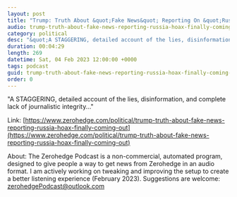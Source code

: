 ```yaml
---
layout: post
title: "Trump: Truth About &quot;Fake News&quot; Reporting On &quot;Russia Hoax&quot; Is Finally Coming Out"
audio: trump-truth-about-fake-news-reporting-russia-hoax-finally-coming-out-3
category: political
desc: "&quot;A STAGGERING, detailed account of the lies, disinformation, and complete lack of journalistic integrity...&quot;"
duration: 00:04:29
length: 269
datetime: Sat, 04 Feb 2023 12:00:00 +0000
tags: podcast
guid: trump-truth-about-fake-news-reporting-russia-hoax-finally-coming-out-0
order: 0
---
```

&quot;A STAGGERING, detailed account of the lies, disinformation, and complete lack of journalistic integrity...&quot;

Link: [https://www.zerohedge.com/political/trump-truth-about-fake-news-reporting-russia-hoax-finally-coming-out](https://www.zerohedge.com/political/trump-truth-about-fake-news-reporting-russia-hoax-finally-coming-out)

About: The Zerohedge Podcast is a non-commercial, automated program, designed to give people a way to get news from Zerohedge in an audio format.  I am actively working on tweaking and improving the setup to create a better listening experience (February 2023).  Suggestions are welcome: [zerohedgePodcast@outlook.com](mailto:zerohedgePodcast@outlook.com)